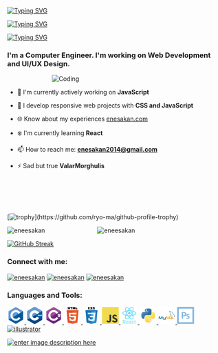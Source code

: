 <a href="https://git.io/typing-svg"><img src="https://readme-typing-svg.demolab.com?font=Fira+Code&weight=600&size=25&pause=10000&color=F70000&background=FFFFFF00&center=yanl%C4%B1%C5%9F&vCenter=yanl%C4%B1%C5%9F&width=435&lines=Enes+Akan" alt="Typing SVG" /></a>


<a href="https://git.io/typing-svg"><img src="https://readme-typing-svg.demolab.com?font=Fira+Code&weight=600&size=25&pause=10000&color=F70000&background=FFFFFF00&center=do%C4%9Fru&vCenter=yanl%C4%B1%C5%9F&width=435&lines=Enes+Akan" alt="Typing SVG" /></a>


<a href="https://git.io/typing-svg"><img src="https://readme-typing-svg.demolab.com?font=Fira+Code&pause=1000&color=F70000&background=FFFFFF00&center=yanl%C4%B1%C5%9F&vCenter=yanl%C4%B1%C5%9F&width=435&lines=Computer+Engineer;Front+End+Developer;UI%2FUX+Developer" alt="Typing SVG" /></a>


<h3 align = "left">I'm a Computer Engineer. I'm working on Web Development and UI/UX Design.</h3>
<img align = "right" alt ="Coding" width="400" src="https://i.giphy.com/media/qgQUggAC3Pfv687qPC/giphy.webp">
<br>

- 🔭 I'm currently actively working on **JavaScript**

- 🌱 I develop responsive web projects with **CSS and JavaScript**

- 🌐 Know about my experiences [enesakan.com](https://www.enesakan.com)

- ❄️ I'm currently learning **React**

- 📫 How to reach me: **enesakan2014@gmail.com**

- ⚡ Sad but true **ValarMorghulis**

<br>
<br>
<br>
<br>

[![trophy](https://github-profile-trophy.vercel.app/?username=eneesakan&theme=darkhub&column=7&no-frame=true&margin-w=20&align="center")](https://github.com/ryo-ma/github-profile-trophy)

<p>
&nbsp;<img align="left" src="https://github-readme-stats.vercel.app/api?username=eneesakan&show_icons=true&theme=chartreuse-dark&include_all_commits=true" alt="eneesakan" width="40%">

<img src="https://github-readme-stats.vercel.app/api/top-langs?username=eneesakan&show_icons=true&theme=react&include_all_commits=true&layout=compact" alt="eneesakan" width="37%">
</p>

[![GitHub Streak](http://github-readme-streak-stats.herokuapp.com?user=eneesakan&theme=highcontrast&hide_border=true&date_format=M%20j%5B%2C%20Y%5D)](https://git.io/streak-stats)

<h3 align="left">Connect with me:</h3>
<p align="left">
<a href="https://instagram.com/eneesakan" target="blank"><img align="center" src="https://raw.githubusercontent.com/rahuldkjain/github-profile-readme-generator/master/src/images/icons/Social/instagram.svg" alt="eneesakan" height="30" width="40" /></a>
<a href="https://twitter.com/eneesakan" target="blank"><img align="center" src="https://raw.githubusercontent.com/rahuldkjain/github-profile-readme-generator/master/src/images/icons/Social/twitter.svg" alt="eneesakan" height="30" width="40" /></a>
<a href="https://linkedin.com/in/eneesakan" target="blank"><img align="center" src="https://raw.githubusercontent.com/rahuldkjain/github-profile-readme-generator/master/src/images/icons/Social/linked-in-alt.svg" alt="eneesakan" height="30" width="40" /></a>
</p>

<h3 align="left">Languages and Tools:</h3>
<p align="left"> 
    <a href="https://www.cprogramming.com/" target="_blank" rel="noreferrer"> 
        <img src="https://raw.githubusercontent.com/devicons/devicon/master/icons/c/c-original.svg" alt="c" width="40" height="40"/> </a> 
    <a href="https://www.w3schools.com/cpp/" target="_blank" rel="noreferrer"> 
        <img src="https://raw.githubusercontent.com/devicons/devicon/master/icons/cplusplus/cplusplus-original.svg" alt="cplusplus" width="40" height="40"/> </a> 
    <a href="https://www.w3schools.com/cs/" target="_blank" rel="noreferrer"> 
        <img src="https://raw.githubusercontent.com/devicons/devicon/master/icons/csharp/csharp-original.svg" alt="csharp" width="40" height="40"/> </a>
    <a href="https://www.w3.org/html/" target="_blank" rel="noreferrer"> 
        <img src="https://raw.githubusercontent.com/devicons/devicon/master/icons/html5/html5-original-wordmark.svg" alt="html5" width="40" height="40"/> </a> 
    <a href="https://www.w3schools.com/css/" target="_blank" rel="noreferrer"> 
        <img src="https://raw.githubusercontent.com/devicons/devicon/master/icons/css3/css3-original-wordmark.svg" alt="css3" width="40" height="40"/> </a> 
    <a href="https://developer.mozilla.org/en-US/docs/Web/JavaScript" target="_blank" rel="noreferrer"> 
        <img src="https://raw.githubusercontent.com/devicons/devicon/master/icons/javascript/javascript-original.svg" alt="javascript" width="40" height="40"/> </a>
    <a href="https://reactjs.org/" target="_blank" rel="noreferrer"> 
        <img src="https://raw.githubusercontent.com/devicons/devicon/master/icons/react/react-original-wordmark.svg" alt="tepki" width="40" yükseklik ="40"/> </a>
    <a href="https://www.python.org" target="_blank" rel="noreferrer"> 
        <img src="https://raw.githubusercontent.com/devicons/devicon/master/icons/python/python-original.svg" alt="python" width="40" height="40"/> </a> 
    <a href="https://www.mysql.com/" target="_blank" rel="noreferrer"> 
        <img src="https://raw.githubusercontent.com/devicons/devicon/master/icons/mysql/mysql-original-wordmark.svg" alt="mysql" width="40" height="40"/> </a>
    <a href="https://www.photoshop.com/en" target="_blank" rel="noreferrer"> 
        <img src="https://raw.githubusercontent.com/devicons/devicon/master/icons/photoshop/photoshop-line.svg" alt="photoshop" width="40" height="40"/> </a> 
    <a href="https://www.adobe.com/in/products/illustrator.html" target="_blank" rel="noreferrer"> 
        <img src="https://www.vectorlogo.zone/logos/adobe_illustrator/adobe_illustrator-icon.svg" alt="illustrator" width="40" height="40"/></a> </p>
        
</p>

<p dir="auto"><a target="_blank" rel="noopener noreferrer" href="https://raw.githubusercontent.com/BrunnerLivio/brunnerlivio/master/images/marquee.svg"><img src="https://raw.githubusercontent.com/BrunnerLivio/brunnerlivio/master/images/marquee.svg" alt="enter image description here" style="max-width: 100%;"></a></p>

